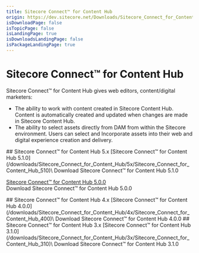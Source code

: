 ```yaml
---
title: Sitecore Connect™ for Content Hub
origin: https://dev.sitecore.net/Downloads/Sitecore_Connect_for_Content_Hub.aspx
isDownloadPage: false
isTopicPage: false
isLandingPage: true
isDownloadsLandingPage: false
isPackageLandingPage: true
---
```


# Sitecore Connect™ for Content Hub

Sitecore Connect™ for Content Hub gives web editors, content/digital marketers:

-   The ability to work with content created in Sitecore Content Hub. Content is automatically created and updated when changes are made in Sitecore Content Hub.
-   The ability to select assets directly from DAM from within the Sitecore environment. Users can select and Incorporate assets into their web and digital experience creation and delivery.

<Card variant='outlineRaised' px={0} mb={8}>
<CardHeader>
## Sitecore Connect™ for Content Hub 5.x
</CardHeader>
<CardBody>
[Sitecore Connect™ for Content Hub 5.1.0](/downloads/Sitecore_Connect_for_Content_Hub/5x/Sitecore_Connect_for_Content_Hub_510)\
Download Sitecore Connect™ for Content Hub 5.1.0

[Sitecore Connect™ for Content Hub 5.0.0](/downloads/Sitecore_Connect_for_Content_Hub/5x/Sitecore_Connect_for_Content_Hub_500)\
Download Sitecore Connect™ for Content Hub 5.0.0


</CardBody>          
</Card>
<Card variant='outlineRaised' px={0} mb={8}>
<CardHeader>
## Sitecore Connect™ for Content Hub 4.x
</CardHeader>
<CardBody>
[Sitecore Connect™ for Content Hub 4.0.0](/downloads/Sitecore_Connect_for_Content_Hub/4x/Sitecore_Connect_for_Content_Hub_400)\
Download Sitecore Connect™ for Content Hub 4.0.0


</CardBody>          
</Card>
<Card variant='outlineRaised' px={0} mb={8}>
<CardHeader>
## Sitecore Connect™ for Content Hub 3.x
</CardHeader>
<CardBody>
[Sitecore Connect™ for Content Hub 3.1.0](/downloads/Sitecore_Connect_for_Content_Hub/3x/Sitecore_Connect_for_Content_Hub_310)\
Download Sitecore Connect™ for Content Hub 3.1.0


</CardBody>          
</Card>